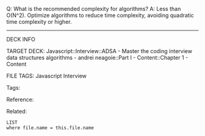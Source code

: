 Q: What is the recommended complexity for algorithms?
A: Less than O(N^2). Optimize algorithms to reduce time complexity, avoiding quadratic time complexity or higher.
<!--ID: 1690026321981-->

---

DECK INFO

TARGET DECK: Javascript::Interview::ADSA - Master the coding interview data structures algorithms - andrei neagoie::Part I - Content::Chapter 1 - Content

FILE TAGS: Javascript Interview

Tags:

Reference:

Related:

```dataview
LIST
where file.name = this.file.name
```
